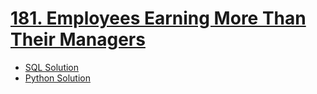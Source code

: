 # [181. Employees Earning More Than Their Managers](https://leetcode.com/problems/employees-earning-more-than-their-managers/description/)

* [SQL Solution](https://leetcode.com/problems/employees-earning-more-than-their-managers/solutions/7167453/using-join-by-atamalu123-6v44/)
* [Python Solution](https://leetcode.com/problems/employees-earning-more-than-their-managers/solutions/7167533/using-merge/)
